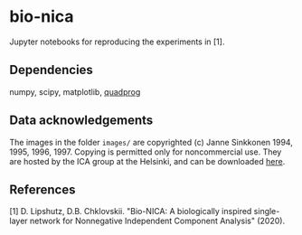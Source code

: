 # bio-nica
Jupyter notebooks for reproducing the experiments in [1].
## Dependencies
numpy, scipy, matplotlib, [quadprog](https://pypi.org/project/quadprog/)
## Data acknowledgements
The images in the folder `images/` are copyrighted (c) Janne Sinkkonen 1994, 1995, 1996, 1997. Copying is permitted only for noncommercial use. They are hosted by the ICA group at the Helsinki, and can be downloaded [here](https://web.archive.org/web/20150412005848/https://research.ics.aalto.fi/ica/data/images/).
## References
[1] D. Lipshutz, D.B. Chklovskii. "Bio-NICA: A biologically inspired single-layer network for Nonnegative Independent Component Analysis" (2020).
